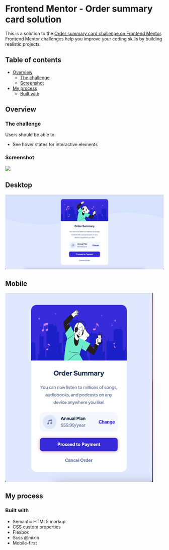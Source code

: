 # Frontend Mentor - Order summary card solution

This is a solution to the [Order summary card challenge on Frontend Mentor](https://www.frontendmentor.io/challenges/order-summary-component-QlPmajDUj). Frontend Mentor challenges help you improve your coding skills by building realistic projects. 

## Table of contents

- [Overview](#overview)
  - [The challenge](#the-challenge)
  - [Screenshot](#screenshot)
- [My process](#my-process)
  - [Built with](#built-with)


## Overview

### The challenge

Users should be able to:

- See hover states for interactive elements

### Screenshot

![](./screenshot.jpg)

## Desktop
<img src="Screenshot/Desktop-screenshot.png" alt="Desktop-screenshot">


## Mobile

<img src="Screenshot/Mobile-screenshot.png" alt="Mobile" height="600">


## My process

### Built with

- Semantic HTML5 markup
- CSS custom properties
- Flexbox
- Scss @mixin
- Mobile-first
